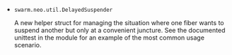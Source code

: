 * `swarm.neo.util.DelayedSuspender`

  A new helper struct for managing the situation where one fiber wants to
  suspend another but only at a convenient juncture. See the documented unittest
  in the module for an example of the most common usage scenario.

